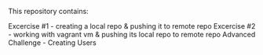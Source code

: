 This repository contains: 

Excercise #1 - creating a local repo & pushing it to remote repo
Excercise #2 - working with vagrant vm & pushing its local repo to remote repo
Advanced Challenge - Creating Users
